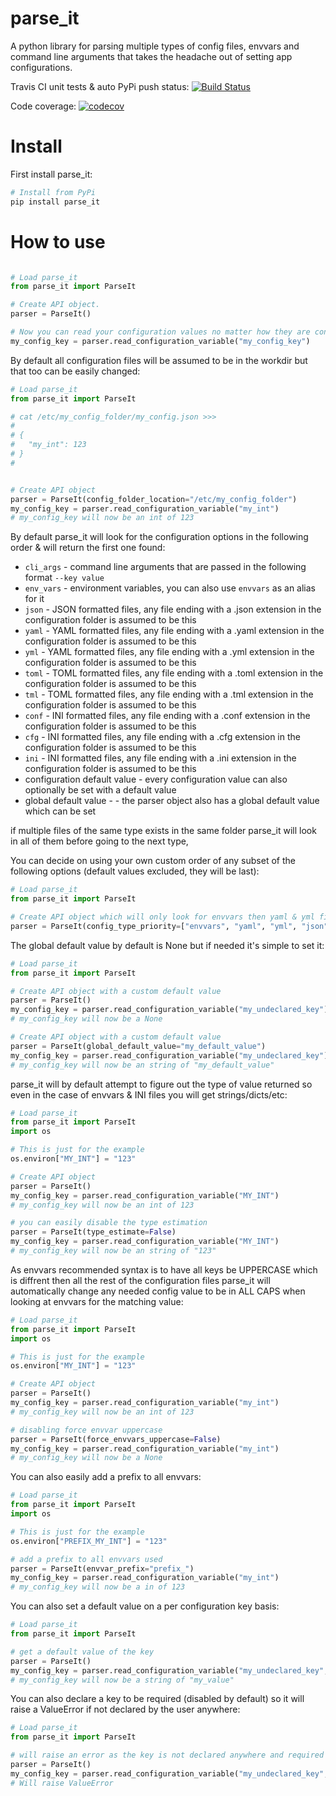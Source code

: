 # parse_it

A python library for parsing multiple types of config files, envvars and command line arguments that takes the headache out of setting app configurations.

Travis CI unit tests & auto PyPi push status: [![Build Status](https://travis-ci.org/naorlivne/parse_it.svg?branch=master)](https://travis-ci.org/naorlivne/parse_it)

Code coverage: [![codecov](https://codecov.io/gh/naorlivne/parse_it/branch/master/graph/badge.svg)](https://codecov.io/gh/naorlivne/parse_it)



# Install

First install parse_it:

```bash
# Install from PyPi
pip install parse_it
```

# How to use

```python

# Load parse_it
from parse_it import ParseIt

# Create API object.
parser = ParseIt()

# Now you can read your configuration values no matter how they are configured (cli args, envvars, json/yaml/etc files)
my_config_key = parser.read_configuration_variable("my_config_key")

```

By default all configuration files will be assumed to be in the workdir but that too can be easily changed:

```python
# Load parse_it
from parse_it import ParseIt

# cat /etc/my_config_folder/my_config.json >>>
#
# {
#   "my_int": 123
# }
# 


# Create API object
parser = ParseIt(config_folder_location="/etc/my_config_folder")
my_config_key = parser.read_configuration_variable("my_int")
# my_config_key will now be an int of 123

```

By default parse_it will look for the configuration options in the following order & will return the first one found:

* `cli_args` - command line arguments that are passed in the following format ``--key value``
* `env_vars` - environment variables, you can also use `envvars` as an alias for it
* `json` - JSON formatted files, any file ending with a .json extension in the configuration folder is assumed to be this
* `yaml` - YAML formatted files, any file ending with a .yaml extension in the configuration folder is assumed to be this
* `yml` - YAML formatted files, any file ending with a .yml extension in the configuration folder is assumed to be this
* `toml` - TOML formatted files, any file ending with a .toml extension in the configuration folder is assumed to be this
* `tml` - TOML formatted files, any file ending with a .tml extension in the configuration folder is assumed to be this
* `conf` - INI formatted files, any file ending with a .conf extension in the configuration folder is assumed to be this
* `cfg` - INI formatted files, any file ending with a .cfg extension in the configuration folder is assumed to be this
* `ini` - INI formatted files, any file ending with a .ini extension in the configuration folder is assumed to be this
* configuration default value - every configuration value can also optionally be set with a default value
* global default value - - the parser object also has a global default value which can be set

if multiple files of the same type exists in the same folder parse_it will look in all of them before going to the next type, 

You can decide on using your own custom order of any subset of the following options (default values excluded, they will be last):

```python
# Load parse_it
from parse_it import ParseIt

# Create API object which will only look for envvars then yaml & yml files then json files
parser = ParseIt(config_type_priority=["envvars", "yaml", "yml", "json"])

```

The global default value by default is None but if needed it's simple to set it:

```python
# Load parse_it
from parse_it import ParseIt

# Create API object with a custom default value
parser = ParseIt()
my_config_key = parser.read_configuration_variable("my_undeclared_key")
# my_config_key will now be a None

# Create API object with a custom default value
parser = ParseIt(global_default_value="my_default_value")
my_config_key = parser.read_configuration_variable("my_undeclared_key")
# my_config_key will now be an string of "my_default_value"

```

parse_it will by default attempt to figure out the type of value returned so even in the case of envvars & INI files you will get strings/dicts/etc:

```python
# Load parse_it
from parse_it import ParseIt
import os

# This is just for the example
os.environ["MY_INT"] = "123"

# Create API object
parser = ParseIt()
my_config_key = parser.read_configuration_variable("MY_INT")
# my_config_key will now be an int of 123

# you can easily disable the type estimation
parser = ParseIt(type_estimate=False)
my_config_key = parser.read_configuration_variable("MY_INT")
# my_config_key will now be an string of "123"

```

As envvars recommended syntax is to have all keys be UPPERCASE which is diffrent then all the rest of the configuration files parse_it will automatically change any needed config value to be in ALL CAPS when looking at envvars for the matching value: 

```python
# Load parse_it
from parse_it import ParseIt
import os

# This is just for the example
os.environ["MY_INT"] = "123"

# Create API object
parser = ParseIt()
my_config_key = parser.read_configuration_variable("my_int")
# my_config_key will now be an int of 123

# disabling force envvar uppercase
parser = ParseIt(force_envvars_uppercase=False)
my_config_key = parser.read_configuration_variable("my_int")
# my_config_key will now be a None

```

You can also easily add a prefix to all envvars:

```python
# Load parse_it
from parse_it import ParseIt
import os

# This is just for the example
os.environ["PREFIX_MY_INT"] = "123"

# add a prefix to all envvars used
parser = ParseIt(envvar_prefix="prefix_")
my_config_key = parser.read_configuration_variable("my_int")
# my_config_key will now be a in of 123

```

You can also set a default value on a per configuration key basis:
```python
# Load parse_it
from parse_it import ParseIt

# get a default value of the key
parser = ParseIt()
my_config_key = parser.read_configuration_variable("my_undeclared_key", default_value="my_value")
# my_config_key will now be a string of "my_value"

```

You can also declare a key to be required (disabled by default) so it will raise a ValueError if not declared by the user anywhere:
```python
# Load parse_it
from parse_it import ParseIt

# will raise an error as the key is not declared anywhere and required is set to True
parser = ParseIt()
my_config_key = parser.read_configuration_variable("my_undeclared_key", required=True)
# Will raise ValueError

```
